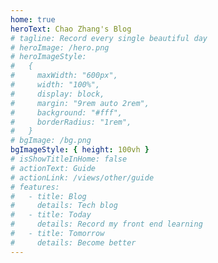 ```yaml
---
home: true
heroText: Chao Zhang's Blog
# tagline: Record every single beautiful day
# heroImage: /hero.png
# heroImageStyle:
#   {
#     maxWidth: "600px",
#     width: "100%",
#     display: block,
#     margin: "9rem auto 2rem",
#     background: "#fff",
#     borderRadius: "1rem",
#   }
# bgImage: /bg.png
bgImageStyle: { height: 100vh }
# isShowTitleInHome: false
# actionText: Guide
# actionLink: /views/other/guide
# features:
#   - title: Blog
#     details: Tech blog
#   - title: Today
#     details: Record my front end learning
#   - title: Tomorrow
#     details: Become better
---
```

